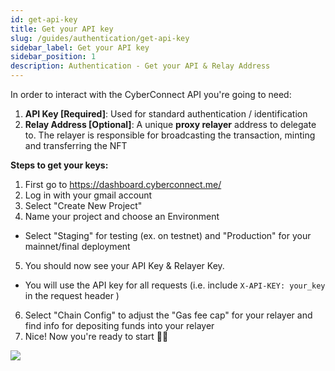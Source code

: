 ```yaml
---
id: get-api-key
title: Get your API key
slug: /guides/authentication/get-api-key
sidebar_label: Get your API key
sidebar_position: 1
description: Authentication - Get your API & Relay Address
---
```


In order to interact with the CyberConnect API you're going to need:
1. **API Key [Required]**: Used for standard authentication / identification 
2. **Relay Address [Optional]**: A unique **proxy relayer** address to delegate to. The relayer is responsible for broadcasting the transaction, minting and transferring the NFT

**Steps to get your keys:**
1. First go to https://dashboard.cyberconnect.me/
2. Log in with your gmail account
3. Select "Create New Project"
4. Name your project and choose an Environment
 - Select "Staging" for testing (ex. on testnet) and "Production" for your mainnet/final deployment
5. You should now see your API Key & Relayer Key.
 - You will use the API key for all requests (i.e. include `X-API-KEY: your_key` in the request header )
6. Select "Chain Config" to adjust the "Gas fee cap" for your relayer and find info for depositing funds into your relayer
7. Nice! Now you're ready to start 🧑‍💻

![](/img/v2/cyberconnect_api_key_fast.gif)